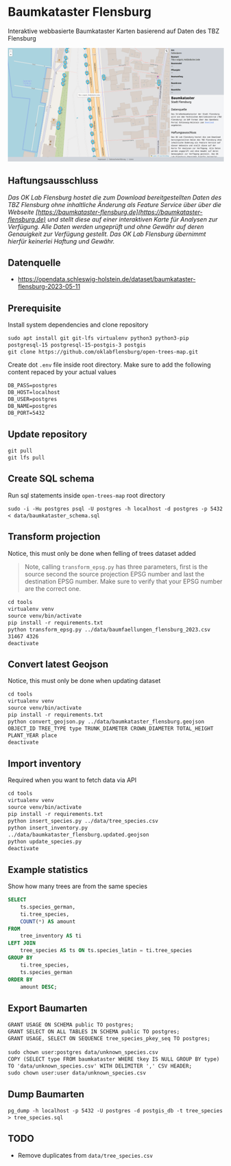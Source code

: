 # Baumkataster Flensburg

Interaktive webbasierte Baumkataster Karten basierend auf Daten des TBZ Flensburg


![Screenshot Baumkataster Karte](https://raw.githubusercontent.com/oklabflensburg/open-trees-map/main/baumkataster_stadt_flensburg.png)


## Haftungsausschluss

_Das OK Lab Flensburg hostet die zum Download bereitgestellten Daten des TBZ Flensburg ohne inhaltliche Änderung als Feature Service über über die Webseite [https://baumkataster-flensburg.de](https://baumkataster-flensburg.de) und stellt diese auf einer interaktiven Karte für Analysen zur Verfügung. Alle Daten werden ungeprüft und ohne Gewähr auf deren Genauigkeit zur Verfügung gestellt. Das OK Lab Flensburg übernimmt hierfür keinerlei Haftung und Gewähr._



## Datenquelle

- https://opendata.schleswig-holstein.de/dataset/baumkataster-flensburg-2023-05-11



## Prerequisite

Install system dependencies and clone repository

```
sudo apt install git git-lfs virtualenv python3 python3-pip postgresql-15 postgresql-15-postgis-3 postgis
git clone https://github.com/oklabflensburg/open-trees-map.git
```

Create dot `.env` file inside root directory. Make sure to add the following content repaced by your actual values

```
DB_PASS=postgres
DB_HOST=localhost
DB_USER=postgres
DB_NAME=postgres
DB_PORT=5432
```


## Update repository

```
git pull
git lfs pull
```


## Create SQL schema

Run sql statements inside `open-trees-map` root directory

```
sudo -i -Hu postgres psql -U postgres -h localhost -d postgres -p 5432 < data/baumkataster_schema.sql
```



## Transform projection

Notice, this must only be done when felling of trees dataset added

> Note, calling `transform_epsg.py` has three parameters, first is the source second the source projection EPSG number and last the destination EPSG number. Make sure to verify that your EPSG number are the correct one.

```
cd tools
virtualenv venv
source venv/bin/activate
pip install -r requirements.txt
python transform_epsg.py ../data/baumfaellungen_flensburg_2023.csv 31467 4326
deactivate
```


## Convert latest Geojson

Notice, this must only be done when updating dataset

```
cd tools
virtualenv venv
source venv/bin/activate
pip install -r requirements.txt
python convert_geojson.py ../data/baumkataster_flensburg.geojson OBJECT_ID TREE_TYPE type TRUNK_DIAMETER CROWN_DIAMETER TOTAL_HEIGHT PLANT_YEAR place
deactivate
```


## Import inventory

Required when you want to fetch data via API

```
cd tools
virtualenv venv
source venv/bin/activate
pip install -r requirements.txt
python insert_species.py ../data/tree_species.csv
python insert_inventory.py ../data/baumkataster_flensburg.updated.geojson
python update_species.py
deactivate
```


## Example statistics

Show how many trees are from the same species

```sql
SELECT
    ts.species_german,
    ti.tree_species,
    COUNT(*) AS amount
FROM
    tree_inventory AS ti
LEFT JOIN
    tree_species AS ts ON ts.species_latin = ti.tree_species
GROUP BY
    ti.tree_species,
    ts.species_german
ORDER BY
    amount DESC;
```


## Export Baumarten

```
GRANT USAGE ON SCHEMA public TO postgres;
GRANT SELECT ON ALL TABLES IN SCHEMA public TO postgres;
GRANT USAGE, SELECT ON SEQUENCE tree_species_pkey_seq TO postgres;

sudo chown user:postgres data/unknown_species.csv
COPY (SELECT type FROM baumkataster WHERE tkey IS NULL GROUP BY type) TO 'data/unknown_species.csv' WITH DELIMITER ',' CSV HEADER;
sudo chown user:user data/unknown_species.csv
```


## Dump Baumarten

```
pg_dump -h localhost -p 5432 -U postgres -d postgis_db -t tree_species > tree_species.sql
```


## TODO

- Remove duplicates from `data/tree_species.csv`
